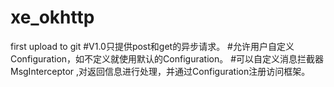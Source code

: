 # xe_okhttp
first upload to git
#V1.0只提供post和get的异步请求。
#允许用户自定义Configuration，如不定义就使用默认的Configuration。
#可以自定义消息拦截器 MsgInterceptor ,对返回信息进行处理，并通过Configuration注册访问框架。
